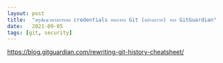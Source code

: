 ```yaml
---
layout: post
title:  "สรุปแนวทางการลบ credentials ออกจาก Git (อย่างถาวร) จาก GitGuardian"
date:   2021-09-05
tags: [git, security]
---
```


<https://blog.gitguardian.com/rewriting-git-history-cheatsheet/>